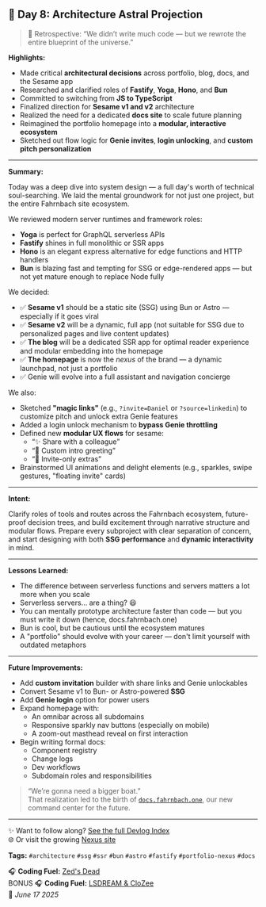 ## 🧠 Day 8: Architecture Astral Projection

> 🔵 Retrospective: “We didn’t write much code — but we rewrote the entire blueprint of the universe.”

**Highlights:**
- Made critical **architectural decisions** across portfolio, blog, docs, and the Sesame app
- Researched and clarified roles of **Fastify**, **Yoga**, **Hono**, and **Bun**
- Committed to switching from **JS to TypeScript**
- Finalized direction for **Sesame v1 and v2** architecture
- Realized the need for a dedicated **docs site** to scale future planning
- Reimagined the portfolio homepage into a **modular, interactive ecosystem**
- Sketched out flow logic for **Genie invites**, **login unlocking**, and **custom pitch personalization**

---

**Summary:**

Today was a deep dive into system design — a full day's worth of technical soul-searching. We laid the mental groundwork for not just one project, but the entire Fahrnbach site ecosystem.

We reviewed modern server runtimes and framework roles:
- **Yoga** is perfect for GraphQL serverless APIs
- **Fastify** shines in full monolithic or SSR apps
- **Hono** is an elegant express alternative for edge functions and HTTP handlers
- **Bun** is blazing fast and tempting for SSG or edge-rendered apps — but not yet mature enough to replace Node fully

We decided:
- ✅ **Sesame v1** should be a static site (SSG) using Bun or Astro — especially if it goes viral
- ✅ **Sesame v2** will be a dynamic, full app (not suitable for SSG due to personalized pages and live content updates)
- ✅ **The blog** will be a dedicated SSR app for optimal reader experience and modular embedding into the homepage
- ✅ **The homepage** is now the *nexus* of the brand — a dynamic launchpad, not just a portfolio
- ✅ Genie will evolve into a full assistant and navigation concierge

We also:
- Sketched **"magic links"** (e.g., `?invite=Daniel` or `?source=linkedin`) to customize pitch and unlock extra Genie features
- Added a login unlock mechanism to **bypass Genie throttling**
- Defined new **modular UX flows** for sesame:
  - “✨ Share with a colleague”
  - “💌 Custom intro greeting”
  - “🌟 Invite-only extras”
- Brainstormed UI animations and delight elements (e.g., sparkles, swipe gestures, "floating invite" cards)

---

**Intent:**

Clarify roles of tools and routes across the Fahrnbach ecosystem, future-proof decision trees, and build excitement through narrative structure and modular flows. Prepare every subproject with clear separation of concern, and start designing with both **SSG performance** and **dynamic interactivity** in mind.

---

**Lessons Learned:**

- The difference between serverless functions and servers matters a lot more when you scale
- Serverless servers… are a thing? 😆
- You can mentally prototype architecture faster than code — but you must write it down (hence, docs.fahrnbach.one)
- Bun is cool, but be cautious until the ecosystem matures
- A "portfolio" should evolve with your career — don't limit yourself with outdated metaphors

---

**Future Improvements:**

- Add **custom invitation** builder with share links and Genie unlockables
- Convert Sesame v1 to Bun- or Astro-powered **SSG**
- Add **Genie login** option for power users
- Expand homepage with:
  - An omnibar across all subdomains
  - Responsive sparkly nav buttons (especially on mobile)
  - A zoom-out masthead reveal on first interaction
- Begin writing formal docs:
  - Component registry
  - Change logs
  - Dev workflows
  - Subdomain roles and responsibilities

> “We’re gonna need a bigger boat.”  
> That realization led to the birth of [`docs.fahrnbach.one`](https://docs.fahrnbach.one), our new command center for the future.

---

✨ Want to follow along? [See the full Devlog Index](https://github.com/fahrnbach/one/discussions/4)  
🌐 Or visit the growing [Nexus site](https://fahrnbach.one)

**Tags:** `#architecture` `#ssg` `#ssr` `#bun` `#astro` `#fastify` `#portfolio-nexus` `#docs`  
 
🎧 **Coding Fuel:** [Zed's Dead](https://www.youtube.com/watch?v=UJcLD-JukyE)  
BONUS 🎧 **Coding Fuel:** [LSDREAM & CloZee](https://www.youtube.com/watch?v=qLjOc5Dq81A)  
📅 *June 17 2025*

